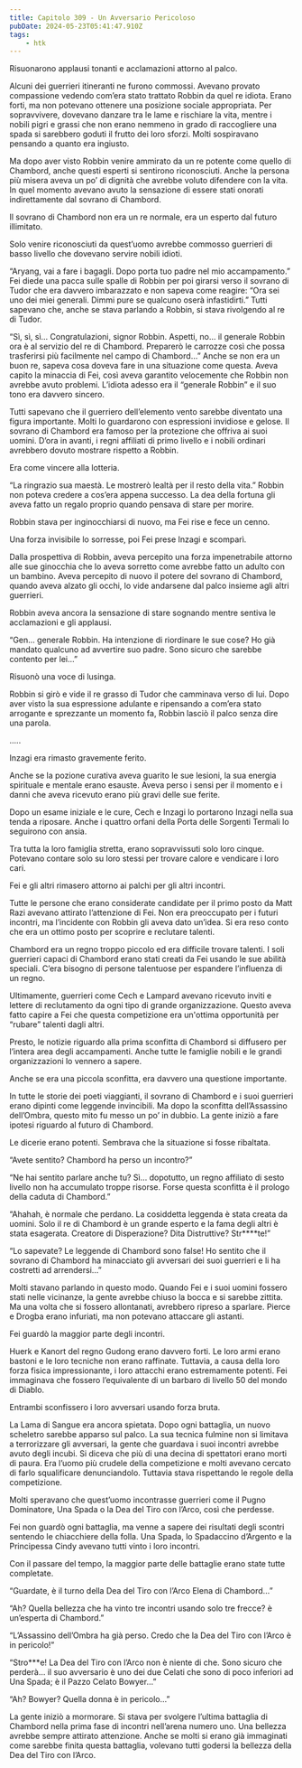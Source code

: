 ```yaml
---
title: Capitolo 309 - Un Avversario Pericoloso
pubDate: 2024-05-23T05:41:47.910Z
tags:
    - htk
---
```


Risuonarono applausi tonanti e acclamazioni attorno al palco.

Alcuni dei guerrieri itineranti ne furono commossi. Avevano provato compassione vedendo com’era stato trattato Robbin da quel re idiota. Erano forti, ma non potevano ottenere una posizione sociale appropriata. Per sopravvivere, dovevano danzare tra le lame e rischiare la vita, mentre i nobili pigri e grassi che non erano nemmeno in grado di raccogliere una spada si sarebbero goduti il frutto dei loro sforzi. Molti sospiravano pensando a quanto era ingiusto.

Ma dopo aver visto Robbin venire ammirato da un re potente come quello di Chambord, anche questi esperti si sentirono riconosciuti. Anche la persona più misera aveva un po’ di dignità che avrebbe voluto difendere con la vita. In quel momento avevano avuto la sensazione di essere stati onorati indirettamente dal sovrano di Chambord.

Il sovrano di Chambord non era un re normale, era un esperto dal futuro illimitato.

Solo venire riconosciuti da quest’uomo avrebbe commosso guerrieri di basso livello che dovevano servire nobili idioti.

“Aryang, vai a fare i bagagli. Dopo porta tuo padre nel mio accampamento.” Fei diede una pacca sulle spalle di Robbin per poi girarsi verso il sovrano di Tudor che era davvero imbarazzato e non sapeva come reagire: “Ora sei uno dei miei generali. Dimmi pure se qualcuno oserà infastidirti.” Tutti sapevano che, anche se stava parlando a Robbin, si stava rivolgendo al re di Tudor.

“Sì, sì, sì… Congratulazioni, signor Robbin. Aspetti, no… il generale Robbin ora è al servizio del re di Chambord. Preparerò le carrozze così che possa trasferirsi più facilmente nel campo di Chambord…” Anche se non era un buon re, sapeva cosa doveva fare in una situazione come questa. Aveva capito la minaccia di Fei, così aveva garantito velocemente che Robbin non avrebbe avuto problemi. L’idiota adesso era il “generale Robbin” e il suo tono era davvero sincero.

Tutti sapevano che il guerriero dell’elemento vento sarebbe diventato una figura importante. Molti lo guardarono con espressioni invidiose e gelose. Il sovrano di Chambord era famoso per la protezione che offriva ai suoi uomini. D’ora in avanti, i regni affiliati di primo livello e i nobili ordinari avrebbero dovuto mostrare rispetto a Robbin.

Era come vincere alla lotteria.

“La ringrazio sua maestà. Le mostrerò lealtà per il resto della vita.” Robbin non poteva credere a cos’era appena successo. La dea della fortuna gli aveva fatto un regalo proprio quando pensava di stare per morire.

Robbin stava per inginocchiarsi di nuovo, ma Fei rise e fece un cenno.

Una forza invisibile lo sorresse, poi Fei prese Inzagi e scomparì.

Dalla prospettiva di Robbin, aveva percepito una forza impenetrabile attorno alle sue ginocchia che lo aveva sorretto come avrebbe fatto un adulto con un bambino. Aveva percepito di nuovo il potere del sovrano di Chambord, quando aveva alzato gli occhi, lo vide andarsene dal palco insieme agli altri guerrieri.

Robbin aveva ancora la sensazione di stare sognando mentre sentiva le acclamazioni e gli applausi.

“Gen… generale Robbin. Ha intenzione di riordinare le sue cose? Ho già mandato qualcuno ad avvertire suo padre. Sono sicuro che sarebbe contento per lei…”

Risuonò una voce di lusinga.

Robbin si girò e vide il re grasso di Tudor che camminava verso di lui. Dopo aver visto la sua espressione adulante e ripensando a com’era stato arrogante e sprezzante un momento fa, Robbin lasciò il palco senza dire una parola.

…..

Inzagi era rimasto gravemente ferito.

Anche se la pozione curativa aveva guarito le sue lesioni, la sua energia spirituale e mentale erano esauste. Aveva perso i sensi per il momento e i danni che aveva ricevuto erano più gravi delle sue ferite.

Dopo un esame iniziale e le cure, Cech e Inzagi lo portarono Inzagi nella sua tenda a riposare. Anche i quattro orfani della Porta delle Sorgenti Termali lo seguirono con ansia.

Tra tutta la loro famiglia stretta, erano sopravvissuti solo loro cinque. Potevano contare solo su loro stessi per trovare calore e vendicare i loro cari.

Fei e gli altri rimasero attorno ai palchi per gli altri incontri.

Tutte le persone che erano considerate candidate per il primo posto da Matt Razi avevano attirato l’attenzione di Fei. Non era preoccupato per i futuri incontri, ma l’incidente con Robbin gli aveva dato un’idea. Si era reso conto che era un ottimo posto per scoprire e reclutare talenti.

Chambord era un regno troppo piccolo ed era difficile trovare talenti. I soli guerrieri capaci di Chambord erano stati creati da Fei usando le sue abilità speciali. C’era bisogno di persone talentuose per espandere l’influenza di un regno.

Ultimamente, guerrieri come Cech e Lampard avevano ricevuto inviti e lettere di reclutamento da ogni tipo di grande organizzazione. Questo aveva fatto capire a Fei che questa competizione era un'ottima opportunità per “rubare” talenti dagli altri.

Presto, le notizie riguardo alla prima sconfitta di Chambord si diffusero per l’intera area degli accampamenti. Anche tutte le famiglie nobili e le grandi organizzazioni lo vennero a sapere.

Anche se era una piccola sconfitta, era davvero una questione importante.

In tutte le storie dei poeti viaggianti, il sovrano di Chambord e i suoi guerrieri erano dipinti come leggende invincibili. Ma dopo la sconfitta dell’Assassino dell’Ombra, questo mito fu messo un po’ in dubbio. La gente iniziò a fare ipotesi riguardo al futuro di Chambord.

Le dicerie erano potenti. Sembrava che la situazione si fosse ribaltata.

“Avete sentito? Chambord ha perso un incontro?”

“Ne hai sentito parlare anche tu? Sì… dopotutto, un regno affiliato di sesto livello non ha accumulato troppe risorse. Forse questa sconfitta è il prologo della caduta di Chambord.”

“Ahahah, è normale che perdano. La cosiddetta leggenda è stata creata da uomini. Solo il re di Chambord è un grande esperto e la fama degli altri è stata esagerata. Creatore di Disperazione? Dita Distruttive? Str****te!”

“Lo sapevate? Le leggende di Chambord sono false! Ho sentito che il sovrano di Chambord ha minacciato gli avversari dei suoi guerrieri e li ha costretti ad arrendersi…”

Molti stavano parlando in questo modo. Quando Fei e i suoi uomini fossero stati nelle vicinanze, la gente avrebbe chiuso la bocca e si sarebbe zittita. Ma una volta che si fossero allontanati, avrebbero ripreso a sparlare. Pierce e Drogba erano infuriati, ma non potevano attaccare gli astanti.

Fei guardò la maggior parte degli incontri.

Huerk e Kanort del regno Gudong erano davvero forti. Le loro armi erano bastoni e le loro tecniche non erano raffinate. Tuttavia, a causa della loro forza fisica impressionante, i loro attacchi erano estremamente potenti. Fei immaginava che fossero l’equivalente di un barbaro di livello 50 del mondo di Diablo.

Entrambi sconfissero i loro avversari usando forza bruta.

La Lama di Sangue era ancora spietata. Dopo ogni battaglia, un nuovo scheletro sarebbe apparso sul palco. La sua tecnica fulmine non si limitava a terrorizzare gli avversari, la gente che guardava i suoi incontri avrebbe avuto degli incubi. Si diceva che più di una decina di spettatori erano morti di paura. Era l’uomo più crudele della competizione e molti avevano cercato di farlo squalificare denunciandolo. Tuttavia stava rispettando le regole della competizione.

Molti speravano che quest’uomo incontrasse guerrieri come il Pugno Dominatore, Una Spada o la Dea del Tiro con l’Arco, così che perdesse.

Fei non guardò ogni battaglia, ma venne a sapere dei risultati degli scontri sentendo le chiacchiere della folla. Una Spada, lo Spadaccino d’Argento e la Principessa Cindy avevano tutti vinto i loro incontri.

Con il passare del tempo, la maggior parte delle battaglie erano state tutte completate.

“Guardate, è il turno della Dea del Tiro con l’Arco Elena di Chambord…”

“Ah? Quella bellezza che ha vinto tre incontri usando solo tre frecce? è un’esperta di Chambord.”

“L’Assassino dell’Ombra ha già perso. Credo che la Dea del Tiro con l’Arco è in pericolo!”

“Stro***e! La Dea del Tiro con l’Arco non è niente di che. Sono sicuro che perderà… il suo avversario è uno dei due Celati che sono di poco inferiori ad Una Spada; è il Pazzo Celato Bowyer…”

“Ah? Bowyer? Quella donna è in pericolo…”

La gente iniziò a mormorare. Si stava per svolgere l’ultima battaglia di Chambord nella prima fase di incontri nell’arena numero uno. Una bellezza avrebbe sempre attirato attenzione. Anche se molti si erano già immaginati come sarebbe finita questa battaglia, volevano tutti godersi la bellezza della Dea del Tiro con l’Arco.




